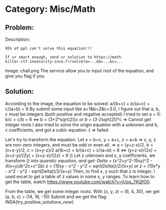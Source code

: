 # Category: Misc/Math

## Problem:
Description:
```
95% of ppl can't solve this equation!!!

If ur smart enough, send ur solution to https://math-killer.ctf.insecurity-insa.fr/solve?a=...&b=...&c=...
```
Image: chall.png
The service allow you to input root of the equation, and give you flag if you 
## Solution:
According to the image, the equation to be solved:
    a/(b+c) + b/(a+c) + c/(a+b) = 6
By submit some input like a=1&b=2&c=3.0, I figure out that a, b, c must be integers (both positive and negative accepted)
I tried to set a = 0:
    b/c + c/b = 6
    <=>     b = (3+2*sqrt(2))*c
        or  b = (3-2*sqrt(2))*c
=> Cannot get integer roots
I also tried to solve the origin equation with a unknown and b, c coefficients, and got a cubic equation :( => failed

Let's try to transform the equation. Let x = b+c, y = a+c, z = a+b => x, y, z are non-zero integers, and must be odd or even all.
    => a = (y+z-x)/2, b = (x+z-y)/2, c = (x+y-z)/2
        a/(b+c) + b/(a+c) + c/(a+b) = 6
    <=> (y+z-x)/(2*x) + (x+z-y)/(2*y) + (x+y-z)/(2*z) = 6 (*)
Let z unknown and x, y coefficients, we transform (*) into quaratic equation, and get:
    Delta = (x^2+y^2-15*x*y)^2 - 4*(x+y)*(b^2*c+c^2*b)
    z = (15*x*y - x^2 - y^2 + sqrt(Delta))/2/(x+y)
or  z = (15*x*y - x^2 - y^2 - sqrt(Delta))/2/(x+y)
Then, to find x, y such that z is integer, I used excel to get a table of z values in some x, y ranges. To learn how to get the table, watch https://www.youtube.com/watch?v=jUoo_7KQfO0.

From the table, we get some integer roots. With (x, y, z) = (6, 4, 30), we get (a, b, c) = (14, 16, -10)
Submit and we get the flag:
INSA{try_positive_solutions_now}